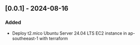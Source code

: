 ## [0.0.1] - 2024-08-16

### Added
- Deploy t2.mico Ubuntu Server 24.04 LTS EC2 instance in ap-southeeast-1 with terraform